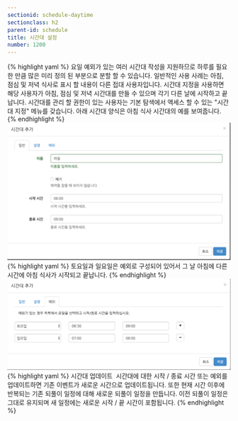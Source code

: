 ```yaml
---
sectionid: schedule-daytime
sectionclass: h2
parent-id: schedule
title: 시간대 설정
number: 1200
---
```

{% highlight yaml %}
요일 예외가 있는 여러 시간대 작성을 지원하므로 하루를 필요한 만큼 많은 미리 정의 된 부분으로 분할 할 수 있습니다.
일반적인 사용 사례는 아침, 점심 및 저녁 식사로 표시 할 내용이 다른 접대 사용자입니다. 시간대 지정을 사용하면 해당 사용자가 아침, 점심 및 저녁 시간대를 만들 수 있으며 각기 다른 날에 시작하고 끝납니다.
시간대를 관리 할 권한이 있는 사용자는 기본 탐색에서 액세스 할 수 있는 "시간대 지정" 메뉴를 갖습니다.
아래 시간대 양식은 아침 식사 시간대의 예를 보여줍니다.
{% endhighlight %}
![daytime_moning](./img/daytime_moning.png)
{% highlight yaml %}
토요일과 일요일은 예외로 구성되어 있어서 그 날 아침에 다른 시간에 아침 식사가 시작되고 끝납니다.
{% endhighlight %}
![daytime_ex](./img/daytime_ex.png)
{% highlight yaml %}
시간대 업데이트 
시간대에 대한 시작 / 종료 시간 또는 예외를 업데이트하면 기존 이벤트가 새로운 시간으로 업데이트됩니다. 또한 현재 시간 이후에 반복되는 기존 되풀이 일정에 대해 새로운 되풀이 일정을 만듭니다. 이전 되풀이 일정은 그대로 유지되며 새 일정에는 새로운 시작 / 끝 시간이 포함됩니다.
{% endhighlight %}

